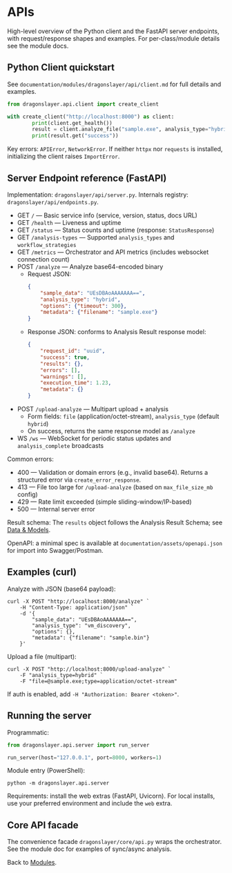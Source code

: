 # APIs

High-level overview of the Python client and the FastAPI server endpoints, with request/response shapes and examples. For per-class/module details see the module docs.

## Python Client quickstart

See `documentation/modules/dragonslayer/api/client.md` for full details and examples.

```python
from dragonslayer.api.client import create_client

with create_client("http://localhost:8000") as client:
		print(client.get_health())
		result = client.analyze_file("sample.exe", analysis_type="hybrid")
		print(result.get("success"))
```

Key errors: `APIError`, `NetworkError`. If neither `httpx` nor `requests` is installed, initializing the client raises `ImportError`.

## Server Endpoint reference (FastAPI)

Implementation: `dragonslayer/api/server.py`. Internals registry: `dragonslayer/api/endpoints.py`.

- GET `/` — Basic service info (service, version, status, docs URL)
- GET `/health` — Liveness and uptime
- GET `/status` — Status counts and uptime (response: `StatusResponse`)
- GET `/analysis-types` — Supported `analysis_types` and `workflow_strategies`
- GET `/metrics` — Orchestrator and API metrics (includes websocket connection count)
- POST `/analyze` — Analyze base64-encoded binary
	- Request JSON:
		```json
		{
			"sample_data": "UEsDBAoAAAAAAA==",
			"analysis_type": "hybrid",
			"options": {"timeout": 300},
			"metadata": {"filename": "sample.exe"}
		}
		```
	- Response JSON: conforms to Analysis Result response model:
		```json
		{
			"request_id": "uuid",
			"success": true,
			"results": {},
			"errors": [],
			"warnings": [],
			"execution_time": 1.23,
			"metadata": {}
		}
		```
- POST `/upload-analyze` — Multipart upload + analysis
	- Form fields: `file` (application/octet-stream), `analysis_type` (default `hybrid`)
	- On success, returns the same response model as `/analyze`
- WS `/ws` — WebSocket for periodic status updates and `analysis_complete` broadcasts

Common errors:

- 400 — Validation or domain errors (e.g., invalid base64). Returns a structured error via `create_error_response`.
- 413 — File too large for `/upload-analyze` (based on `max_file_size_mb` config)
- 429 — Rate limit exceeded (simple sliding-window/IP-based)
- 500 — Internal server error

Result schema: The `results` object follows the Analysis Result Schema; see [Data & Models](./06-data-and-models.md).

OpenAPI: a minimal spec is available at `documentation/assets/openapi.json` for import into Swagger/Postman.

## Examples (curl)

Analyze with JSON (base64 payload):

```pwsh
curl -X POST "http://localhost:8000/analyze" `
	-H "Content-Type: application/json" `
	-d '{
		"sample_data": "UEsDBAoAAAAAAA==",
		"analysis_type": "vm_discovery",
		"options": {},
		"metadata": {"filename": "sample.bin"}
	}'
```

Upload a file (multipart):

```pwsh
curl -X POST "http://localhost:8000/upload-analyze" `
	-F "analysis_type=hybrid" `
	-F "file=@sample.exe;type=application/octet-stream"
```

If auth is enabled, add `-H "Authorization: Bearer <token>"`.

## Running the server

Programmatic:

```python
from dragonslayer.api.server import run_server

run_server(host="127.0.0.1", port=8000, workers=1)
```

Module entry (PowerShell):

```pwsh
python -m dragonslayer.api.server
```

Requirements: install the web extras (FastAPI, Uvicorn). For local installs, use your preferred environment and include the `web` extra.

## Core API facade

The convenience facade `dragonslayer/core/api.py` wraps the orchestrator. See the module doc for examples of sync/async analysis.

Back to [Modules](./03-modules.md).
